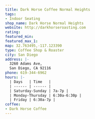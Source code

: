 ```yaml
---
title: Dark Horse Coffee Normal Heights
tags:
- Indoor Seating
shop_name: Dark Horse Normal Heights
website: http://darkhorseroasting.com
rating: 
featured_min: 
featured_max_1: 
map: 32.763495,-117.123390
type: Coffee Shop & Roaster
city: San Diego
address: |-
  3260 Adams Ave,
  San Diego, CA 92116
phone: 619-344-6962
hours: |-
  | Days   | Time   |
  | ------ | ------ |
  | Saturday-Sunday | 7a-7p |
  | Monday-Thursday | 6:30a-6:30p |
  | Friday | 6:30a-7p |
coffee:
- Dark Horse Coffee
---
```


